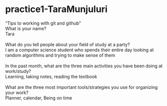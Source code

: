# practice1-TaraMunjuluri
“Tips to working with git and github” <br />
What is your name?<br />
Tara<br />
<br />
What do you tell people about your field of study at a party?<br />
I am a computer science student who spends their entire day looking at random algorithms and trying to make sense of them<br />
<br />
In the past month, what are the three main activities you have been doing at work/study?<br />
Learning, taking notes, reading the textbook <br />
<br />
What are the three most important tools/strategies you use for organizing your work? <br />
Planner, calendar, Being on time
